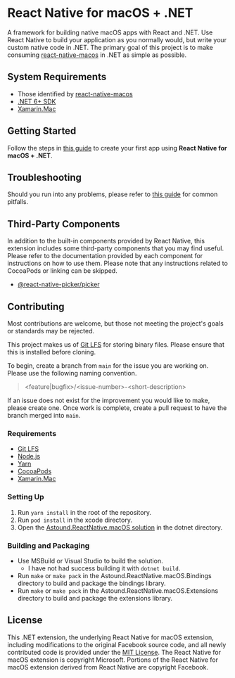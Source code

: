 # React Native for macOS + .NET
A framework for building native macOS apps with React and .NET. Use React Native to build your application as you normally would, but write your custom native code in .NET. The primary goal of this project is to make consuming [react-native-macos](https://github.com/microsoft/react-native-macos) in .NET as simple as possible.

## System Requirements
* Those identified by [react-native-macos](https://microsoft.github.io/react-native-windows/docs/rnm-dependencies)
* [.NET 6+ SDK](https://dotnet.microsoft.com/en-us/download/dotnet/6.0)
* [Xamarin.Mac](https://docs.microsoft.com/en-us/xamarin/mac/get-started/)

## Getting Started
Follow the steps in [this guide](docs/getting-started.md) to create your first app using **React Native for macOS + .NET**.

## Troubleshooting
Should you run into any problems, please refer to [this guide](docs/troubleshooting.md) for common pitfalls.

## Third-Party Components
In addition to the built-in components provided by React Native, this extension includes some third-party components that you may find useful. Please refer to the documentation provided by each component for instructions on how to use them. Please note that any instructions related to CocoaPods or linking can be skipped.
* [@react-native-picker/picker](https://github.com/react-native-picker/picker/tree/v2.4.1)

## Contributing
Most contributions are welcome, but those not meeting the project's goals or standards may be rejected.

This project makes us of [Git LFS](https://git-lfs.github.com/) for storing binary files.  Please ensure that this is installed before cloning.

To begin, create a branch from `main` for the issue you are working on.  Please use the following naming convention.
> \<feature|bugfix\>/\<issue-number\>-\<short-description\>

If an issue does not exist for the improvement you would like to make, please create one.  Once work is complete, create a pull request to have the branch merged into `main`.

### Requirements
* [Git LFS](https://git-lfs.github.com/)
* [Node.js](https://nodejs.org/)
* [Yarn](https://yarnpkg.com/)
* [CocoaPods](https://cocoapods.org/)
* [Xamarin.Mac](https://docs.microsoft.com/en-us/xamarin/mac/)

### Setting Up
1. Run `yarn install` in the root of the repository.
1. Run `pod install` in the xcode directory.
1. Open the [Astound.ReactNative.macOS solution](dotnet/Astound.ReactNative.macOS.sln) in the dotnet directory.

### Building and Packaging
* Use MSBuild or Visual Studio to build the solution.
    * I have not had success building it with `dotnet build`.
* Run `make` or `make pack` in the Astound.ReactNative.macOS.Bindings directory to build and package the bindings library.
* Run `make` or `make pack` in the Astound.ReactNative.macOS.Extensions directory to build and package the extensions library.

## License
This .NET extension, the underlying React Native for macOS extension, including modifications to the original Facebook source code, and all newly contributed code is provided under the [MIT License](LICENSE). The React Native for macOS extension is copyright Microsoft. Portions of the React Native for macOS extension derived from React Native are copyright Facebook.
